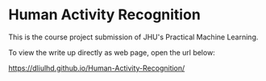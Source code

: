 # Human Activity Recognition

This is the course project submission of JHU's Practical Machine Learning.

To view the write up directly as web page, open the url below:

https://dliulhd.github.io/Human-Activity-Recognition/